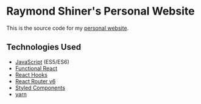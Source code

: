 # Raymond Shiner's Personal Website

This is the source code for my [personal website](https://www.raymondshiner.com).

## Technologies Used

- [JavaScript](https://developer.mozilla.org/en-US/docs/Web/JavaScript) (ES5/ES6)
- [Functional React](https://reactjs.org/docs/components-and-props.html)
- [React Hooks](https://reactjs.org/docs/hooks-intro.html)
- [React Router v6](https://reacttraining.com/blog/react-router-v6-pre/)
- [Styled Components](https://styled-components.com/)
- [yarn](https://yarnpkg.com/)

